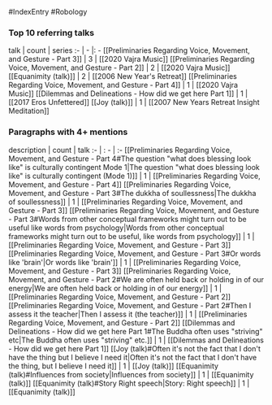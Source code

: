 #IndexEntry #Robology

### Top 10 referring talks
talk | count | series
:- | - |: -
[[Preliminaries Regarding Voice, Movement, and Gesture - Part 3]] | 3 | [[2020 Vajra Music]]
[[Preliminaries Regarding Voice, Movement, and Gesture - Part 2]] | 2 | [[2020 Vajra Music]]
[[Equanimity (talk)]] | 2 | [[2006 New Year's Retreat]]
[[Preliminaries Regarding Voice, Movement, and Gesture - Part 4]] | 1 | [[2020 Vajra Music]]
[[Dilemmas and Delineations - How did we get here Part 1]] | 1 | [[2017 Eros Unfettered]]
[[Joy (talk)]] | 1 | [[2007 New Years Retreat Insight Meditation]]

### Paragraphs with 4+ mentions
description | count | talk
:- | : - | :-
[[Preliminaries Regarding Voice, Movement, and Gesture - Part 4#The question "what does blessing look like" is culturally contingent Mode 1\|The question "what does blessing look like" is culturally contingent (Mode 1)]] | 1 | [[Preliminaries Regarding Voice, Movement, and Gesture - Part 4]]
[[Preliminaries Regarding Voice, Movement, and Gesture - Part 3#The dukkha of soullessness\|The dukkha of soullessness]] | 1 | [[Preliminaries Regarding Voice, Movement, and Gesture - Part 3]]
[[Preliminaries Regarding Voice, Movement, and Gesture - Part 3#Words from other conceptual frameworks might turn out to be useful like words from psychology\|Words from other conceptual frameworks might turn out to be useful, like words from psychology]] | 1 | [[Preliminaries Regarding Voice, Movement, and Gesture - Part 3]]
[[Preliminaries Regarding Voice, Movement, and Gesture - Part 3#Or words like 'brain'\|Or words like 'brain']] | 1 | [[Preliminaries Regarding Voice, Movement, and Gesture - Part 3]]
[[Preliminaries Regarding Voice, Movement, and Gesture - Part 2#We are often held back or holding in of our energy\|We are often held back or holding in of our energy]] | 1 | [[Preliminaries Regarding Voice, Movement, and Gesture - Part 2]]
[[Preliminaries Regarding Voice, Movement, and Gesture - Part 2#Then I assess it the teacher\|Then I assess it (the teacher)]] | 1 | [[Preliminaries Regarding Voice, Movement, and Gesture - Part 2]]
[[Dilemmas and Delineations - How did we get here Part 1#The Buddha often uses "striving" etc\|The Buddha often uses "striving" etc.]] | 1 | [[Dilemmas and Delineations - How did we get here Part 1]]
[[Joy (talk)#Often it's not the fact that I don't have the thing but I believe I need it\|Often it's not the fact that I don't have the thing, but I believe I need it]] | 1 | [[Joy (talk)]]
[[Equanimity (talk)#Influences from society\|Influences from society]] | 1 | [[Equanimity (talk)]]
[[Equanimity (talk)#Story Right speech\|Story: Right speech]] | 1 | [[Equanimity (talk)]]

